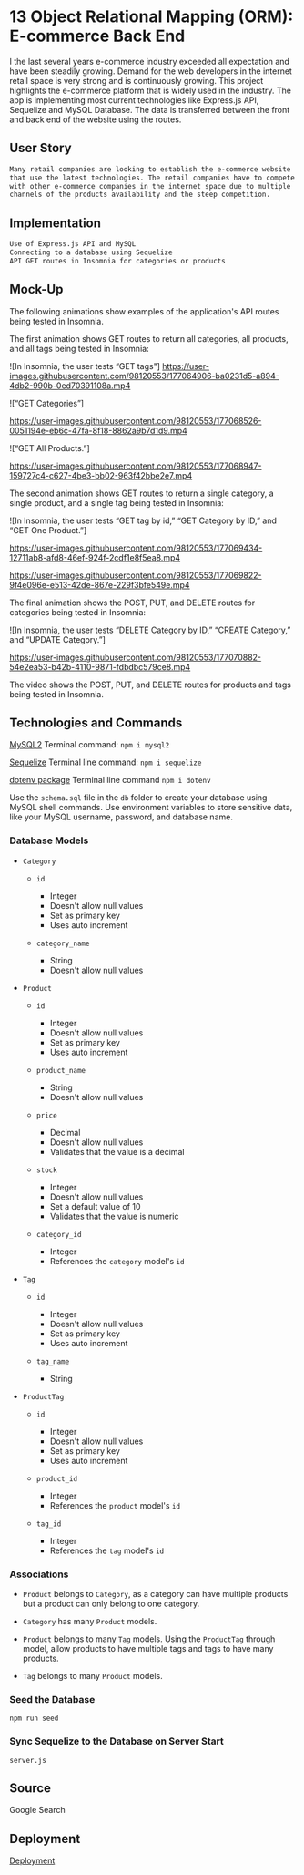 # 13 Object Relational Mapping (ORM): E-commerce Back End

I the last several years e-commerce industry exceeded all expectation and have been steadily growing.  Demand for the web developers in the internet retail space is very strong and is continuously growing. This project highlights the e-commerce platform that is widely used in the industry.  The app is implementing most current technologies like Express.js API, Sequelize and MySQL Database. The data is transferred between the front and back end of the website using the routes.


## User Story

```md
Many retail companies are looking to establish the e-commerce website 
that use the latest technologies. The retail companies have to compete 
with other e-commerce companies in the internet space due to multiple 
channels of the products availability and the steep competition.
```

## Implementation

```md
Use of Express.js API and MySQL
Connecting to a database using Sequelize
API GET routes in Insomnia for categories or products

```

## Mock-Up

The following animations show examples of the application's API routes being tested in Insomnia.

The first animation shows GET routes to return all categories, all products, and all tags being tested in Insomnia:

![In Insomnia, the user tests “GET tags"]
https://user-images.githubusercontent.com/98120553/177064906-ba0231d5-a894-4db2-990b-0ed70391108a.mp4

![“GET Categories”]

https://user-images.githubusercontent.com/98120553/177068526-0051194e-eb6c-47fa-8f18-8862a9b7d1d9.mp4


![“GET All Products.”]

https://user-images.githubusercontent.com/98120553/177068947-159727c4-c627-4be3-bb02-963f42bbe2e7.mp4



The second animation shows GET routes to return a single category, a single product, and a single tag being tested in Insomnia:

![In Insomnia, the user tests “GET tag by id,” “GET Category by ID,” and “GET One Product.”]

https://user-images.githubusercontent.com/98120553/177069434-12711ab8-afd8-46ef-924f-2cdf1e8f5ea8.mp4


https://user-images.githubusercontent.com/98120553/177069822-9f4e096e-e513-42de-867e-229f3bfe549e.mp4



The final animation shows the POST, PUT, and DELETE routes for categories being tested in Insomnia:

![In Insomnia, the user tests “DELETE Category by ID,” “CREATE Category,” and “UPDATE Category.”]

https://user-images.githubusercontent.com/98120553/177070882-54e2ea53-b42b-4110-9871-fdbdbc579ce8.mp4

The video shows the POST, PUT, and DELETE routes for products and tags being tested in Insomnia.

## Technologies and Commands

[MySQL2](https://www.npmjs.com/package/mysql2) 
Terminal command: `npm i mysql2`

[Sequelize](https://www.npmjs.com/package/sequelize)
Terminal line command: `npm i sequelize`

[dotenv package](https://www.npmjs.com/package/dotenv) 
Terminal line command `npm i dotenv`

Use the `schema.sql` file in the `db` folder to create your database using MySQL shell commands. Use environment variables to store sensitive data, like your MySQL username, password, and database name.

### Database Models


- `Category`

  - `id`

    - Integer
    - Doesn't allow null values
    - Set as primary key
    - Uses auto increment

  - `category_name`
    - String
    - Doesn't allow null values

- `Product`

  - `id`

    - Integer
    - Doesn't allow null values
    - Set as primary key
    - Uses auto increment

  - `product_name`

    - String
    - Doesn't allow null values

  - `price`

    - Decimal
    - Doesn't allow null values
    - Validates that the value is a decimal

  - `stock`

    - Integer
    - Doesn't allow null values
    - Set a default value of 10
    - Validates that the value is numeric

  - `category_id`
    - Integer
    - References the `category` model's `id`

- `Tag`

  - `id`

    - Integer
    - Doesn't allow null values
    - Set as primary key
    - Uses auto increment

  - `tag_name`
    - String

- `ProductTag`

  - `id`

    - Integer
    - Doesn't allow null values
    - Set as primary key
    - Uses auto increment

  - `product_id`

    - Integer
    - References the `product` model's `id`

  - `tag_id`
    - Integer
    - References the `tag` model's `id`

### Associations

- `Product` belongs to `Category`, as a category can have multiple products but a product can only belong to one category.
- `Category` has many `Product` models.

- `Product` belongs to many `Tag` models. Using the `ProductTag` through model, allow products to have multiple tags and tags to have many products.

- `Tag` belongs to many `Product` models.


### Seed the Database

`npm run seed` 
### Sync Sequelize to the Database on Server Start

 `server.js`

## Source
Google Search 


## Deployment
[Deployment](https://github.com/afedoriouk/13-ORM-E-Commerce-Project)
